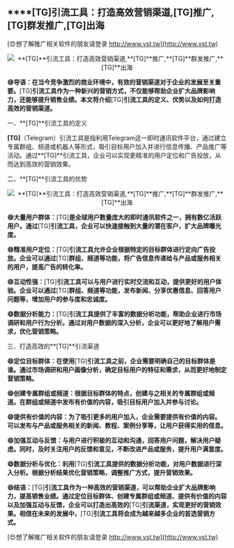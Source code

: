 ## ****[TG]**引流工具：打造高效营销渠道,**[TG]**推广,**[TG]**群发推广,**[TG]**出海**

[😍想了解推广相关软件的朋友请登录 http://www.vst.tw](http://www.vst.tw)

 <center><img src="https://vst.tw/MP4/tuiguang/png/0.png" alt="**[TG]**引流工具：打造高效营销渠道,**[TG]**推广,**[TG]**群发推广,**[TG]**出海"></center>

**😄导语：在当今竞争激烈的商业环境中，有效的营销渠道对于企业的发展至关重要。**[TG]**引流工具作为一种新兴的营销方式，不仅能够帮助企业扩大品牌影响力，还能够提升销售业绩。本文将介绍**[TG]**引流工具的定义、优势以及如何打造高效的营销渠道。**

一、**[TG]**引流工具的定义

**[TG]**（Telegram）引流工具是指利用Telegram这一即时通讯软件平台，通过建立专属群组、频道或机器人等形式，吸引目标用户加入并进行信息传播、产品推广等活动。通过**[TG]**引流工具，企业可以实现更精准的用户定位和广告投放，从而达到高效的营销效果。

二、**[TG]**引流工具的优势

 <center><img src="https://vst.tw/MP4/tuiguang/png/4.png" alt="**[TG]**引流工具：打造高效营销渠道,**[TG]**推广,**[TG]**群发推广,**[TG]**出海"></center>

**😄大量用户群体：**[TG]**是全球用户数量庞大的即时通讯软件之一，拥有数亿活跃用户。通过**[TG]**引流工具，企业可以快速接触到大量的潜在客户，扩大品牌曝光度。**

**😄精准用户定位：**[TG]**引流工具允许企业根据特定的目标群体进行定向广告投放。企业可以通过**[TG]**群组、频道等功能，将广告信息传递给与产品或服务相关的用户，提高广告的转化率。**

**😄互动性强：**[TG]**引流工具可以与用户进行实时交流和互动，提供更好的用户体验。企业可以通过**[TG]**群组、频道等功能，发布新闻、分享优惠信息、回答用户问题等，增加用户的参与度和忠诚度。**

**😄数据分析能力：**[TG]**引流工具提供了丰富的数据分析功能，帮助企业进行市场调研和用户行为分析。通过对用户数据的深入分析，企业可以更好地了解用户需求，优化营销策略。**

三、打造高效的**[TG]**引流渠道

**😄定位目标群体：在使用**[TG]**引流工具之前，企业需要明确自己的目标群体是谁。通过市场调研和用户画像分析，确定目标用户的特征和需求，从而更好地制定营销策略。**

**😄创建专属群组或频道：根据目标群体的特点，创建与之相关的专属群组或频道。在群组或频道中发布有价值的内容，吸引目标用户加入并参与讨论。**

**😄提供有价值的内容：为了吸引更多的用户加入，企业需要提供有价值的内容。可以发布与产品或服务相关的新闻、教程、案例分享等，让用户获得实用的信息。**

**😄加强互动与反馈：与用户进行积极的互动和沟通，回答用户问题，解决用户疑虑。同时，及时关注用户的反馈和意见，不断改进产品或服务，提升用户满意度。**

**😄数据分析与优化：利用**[TG]**引流工具提供的数据分析功能，对用户数据进行深入分析。根据分析结果优化营销策略，调整推广方式，提升营销效果。**

**😄结语：**[TG]**引流工具作为一种高效的营销渠道，可以帮助企业扩大品牌影响力，提高销售业绩。通过定位目标群体、创建专属群组或频道、提供有价值的内容以及加强互动与反馈，企业可以打造出高效的**[TG]**引流渠道，实现更好的营销效果。相信在未来的发展中，**[TG]**引流工具将会成为越来越多企业的首选营销方式。**

[😍想了解推广相关软件的朋友请登录 http://www.vst.tw](http://www.vst.tw)



